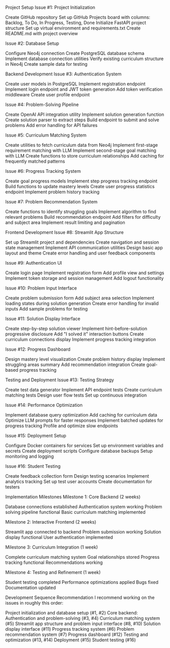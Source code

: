 Project Setup
Issue #1: Project Initialization

 Create GitHub repository
 Set up GitHub Projects board with columns: Backlog, To Do, In Progress, Testing, Done
 Initialize FastAPI project structure
 Set up virtual environment and requirements.txt
 Create README.md with project overview

Issue #2: Database Setup

 Configure Neo4j connection
 Create PostgreSQL database schema
 Implement database connection utilities
 Verify existing curriculum structure in Neo4j
 Create sample data for testing

Backend Development
Issue #3: Authentication System

 Create user models in PostgreSQL
 Implement registration endpoint
 Implement login endpoint and JWT token generation
 Add token verification middleware
 Create user profile endpoint

Issue #4: Problem-Solving Pipeline

 Create OpenAI API integration utility
 Implement solution generation function
 Create solution parser to extract steps
 Build endpoint to submit and solve problems
 Add error handling for API failures

Issue #5: Curriculum Matching System

 Create utilities to fetch curriculum data from Neo4j
 Implement first-stage requirement matching with LLM
 Implement second-stage goal matching with LLM
 Create functions to store curriculum relationships
 Add caching for frequently matched patterns

Issue #6: Progress Tracking System

 Create goal progress models
 Implement step progress tracking endpoint
 Build functions to update mastery levels
 Create user progress statistics endpoint
 Implement problem history tracking

Issue #7: Problem Recommendation System

 Create functions to identify struggling goals
 Implement algorithm to find relevant problems
 Build recommendation endpoint
 Add filters for difficulty and subject area
 Implement result limiting and pagination

Frontend Development
Issue #8: Streamlit App Structure

 Set up Streamlit project and dependencies
 Create navigation and session state management
 Implement API communication utilities
 Design basic app layout and theme
 Create error handling and user feedback components

Issue #9: Authentication UI

 Create login page
 Implement registration form
 Add profile view and settings
 Implement token storage and session management
 Add logout functionality

Issue #10: Problem Input Interface

 Create problem submission form
 Add subject area selection
 Implement loading states during solution generation
 Create error handling for invalid inputs
 Add sample problems for testing

Issue #11: Solution Display Interface

 Create step-by-step solution viewer
 Implement hint-before-solution progressive disclosure
 Add "I solved it" interaction buttons
 Create curriculum connections display
 Implement progress tracking integration

Issue #12: Progress Dashboard

 Design mastery level visualization
 Create problem history display
 Implement struggling areas summary
 Add recommendation integration
 Create goal-based progress tracking

Testing and Deployment
Issue #13: Testing Strategy

 Create test data generator
 Implement API endpoint tests
 Create curriculum matching tests
 Design user flow tests
 Set up continuous integration

Issue #14: Performance Optimization

 Implement database query optimization
 Add caching for curriculum data
 Optimize LLM prompts for faster responses
 Implement batched updates for progress tracking
 Profile and optimize slow endpoints

Issue #15: Deployment Setup

 Configure Docker containers for services
 Set up environment variables and secrets
 Create deployment scripts
 Configure database backups
 Setup monitoring and logging

Issue #16: Student Testing

 Create feedback collection form
 Design testing scenarios
 Implement analytics tracking
 Set up test user accounts
 Create documentation for testers

Implementation Milestones
Milestone 1: Core Backend (2 weeks)

Database connections established
Authentication system working
Problem solving pipeline functional
Basic curriculum matching implemented

Milestone 2: Interactive Frontend (2 weeks)

Streamlit app connected to backend
Problem submission working
Solution display functional
User authentication implemented

Milestone 3: Curriculum Integration (1 week)

Complete curriculum matching system
Goal relationships stored
Progress tracking functional
Recommendations working

Milestone 4: Testing and Refinement (1 week)

Student testing completed
Performance optimizations applied
Bugs fixed
Documentation updated

Development Sequence Recommendation
I recommend working on the issues in roughly this order:

Project initialization and database setup (#1, #2)
Core backend: Authentication and problem-solving (#3, #4)
Curriculum matching system (#5)
Streamlit app structure and problem input interface (#8, #10)
Solution display interface (#11)
Progress tracking system (#6)
Problem recommendation system (#7)
Progress dashboard (#12)
Testing and optimization (#13, #14)
Deployment (#15)
Student testing (#16)